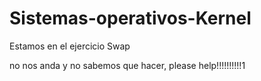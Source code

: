 # Sistemas-operativos-Kernel



Estamos en el ejercicio  Swap

no nos anda y no sabemos que hacer, please help!!!!!!!!!!1
